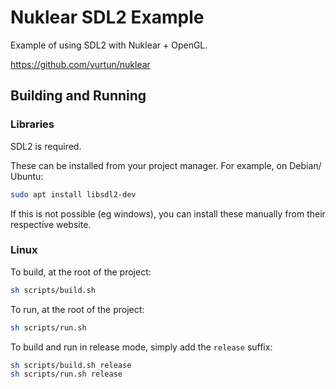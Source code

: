 # Nuklear SDL2 Example

Example of using SDL2 with Nuklear + OpenGL.

https://github.com/vurtun/nuklear

## Building and Running

### Libraries

SDL2 is required.

These can be installed from your project manager. For example, on Debian/ Ubuntu:

```sh
sudo apt install libsdl2-dev
```

If this is not possible (eg windows), you can install these manually from their respective website.

### Linux

To build, at the root of the project:

```sh
sh scripts/build.sh
```

To run, at the root of the project:

```sh
sh scripts/run.sh
```

To build and run in release mode, simply add the `release` suffix:

```sh
sh scripts/build.sh release
sh scripts/run.sh release
```